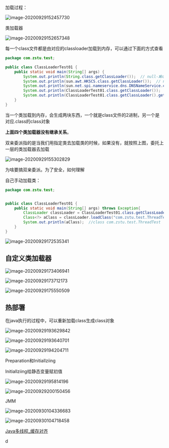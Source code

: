 加载过程：

![image-20200929152457730](https://tva1.sinaimg.cn/large/007S8ZIlly1gj7juzarpgj316e0hqwwc.jpg)

类加载器

![image-20200929152657348](https://tva1.sinaimg.cn/large/007S8ZIlly1gj7jx1ukflj31bw0o4e81.jpg)

每一个class文件都是由对应的classloader加载到内存，可以通过下面的方式查看

```java
package com.zstu.test;

public class ClassLoaderTest01 {
    public static void main(String[] args) {
        System.out.println(String.class.getClassLoader());  // null-》BootStrap加载
        System.out.println(sun.awt.HKSCS.class.getClassLoader());  // null
        System.out.println(sun.net.spi.nameservice.dns.DNSNameService.class.getClassLoader());  // sun.misc.Launcher$ExtClassLoader@610455d6
        System.out.println(ClassLoaderTest01.class.getClassLoader());  // sun.misc.Launcher$AppClassLoader@135fbaa4
        System.out.println(ClassLoaderTest01.class.getClassLoader().getClass().getClassLoader());  // null
    }
}
```



当一个类加载到内存，会生成两块东西，一个就是class文件的2进制，另一个是对应.class的class对象



**上面四个类加载器没有继承关系**。

双亲委派指的是当我们用指定类去加载类的时候，如果没有，就按照上图，委托上一层的类加载器去加载

![image-20200929155302829](https://tva1.sinaimg.cn/large/007S8ZIlly1gj7ko6f6urj31gr0u0kjm.jpg)

为啥要搞双亲委派。为了安全，如何理解



自己手动加载类：

```java
package com.zstu.test;


public class ClassLoaderTest01 {
    public static void main(String[] args) throws Exception{
        ClassLoader classLoader = ClassLoaderTest01.class.getClassLoader();
        Class<?> aClass = classLoader.loadClass("com.zstu.test.ThreadTest");
        System.out.println(aClass);  //class com.zstu.test.ThreadTest
    }
}
```

![image-20200929172535341](https://tva1.sinaimg.cn/large/007S8ZIlly1gj7ncgc4kij314c0og4ph.jpg)

## 自定义类加载器

![image-20200929173406941](https://tva1.sinaimg.cn/large/007S8ZIlly1gj7nlb9yu0j31ci0nugv8.jpg)

![image-20200929173712173](https://tva1.sinaimg.cn/large/007S8ZIlly1gj7noiix0dj30zs0e8433.jpg)



![image-20200929175550509](https://tva1.sinaimg.cn/large/007S8ZIlly1gj7o7wl9aej310e0l6tfg.jpg)





## 热部署

在java执行的过程中，可以重新加载class生成class对象

![image-20200929193629842](https://tva1.sinaimg.cn/large/007S8ZIlly1gj7r4rje9bj31fc0oagw8.jpg)

![image-20200929193640701](https://tva1.sinaimg.cn/large/007S8ZIlly1gj7r4umy0zj311o0bq42v.jpg)



![image-20200929194204711](https://tva1.sinaimg.cn/large/007S8ZIlly1gj7rag28w0j30wu0dsq7g.jpg)



Preparation和Initiallziing

Initiallziing给静态变量赋初值

![image-20200929195814196](https://tva1.sinaimg.cn/large/007S8ZIlly1gj7rr9aaa7j310a0qch4z.jpg)



![image-20200929200150456](https://tva1.sinaimg.cn/large/007S8ZIlly1gj7rv0aqvzj30wy0a476e.jpg)





JMM

![image-20200930104336683](https://tva1.sinaimg.cn/large/007S8ZIlly1gj8hch3pd5j30za0jcq99.jpg)



![image-20200930104718458](https://tva1.sinaimg.cn/large/007S8ZIlly1gj8hgcakgnj312i074q5k.jpg)



[Java多线程_缓存对齐](https://www.cnblogs.com/liyasong/p/cpu_CacheLine.html)

d